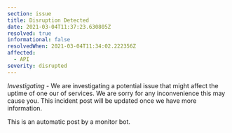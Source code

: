 ```yaml
---
section: issue
title: Disruption Detected
date: 2021-03-04T11:37:23.630805Z
resolved: true
informational: false
resolvedWhen: 2021-03-04T11:34:02.222356Z
affected:
  - API
severity: disrupted
---
```

*Investigating* - We are investigating a potential issue that might affect the uptime of one our of services. We are sorry for any inconvenience this may cause you. This incident post will be updated once we have more information.

This is an automatic post by a monitor bot.
        
